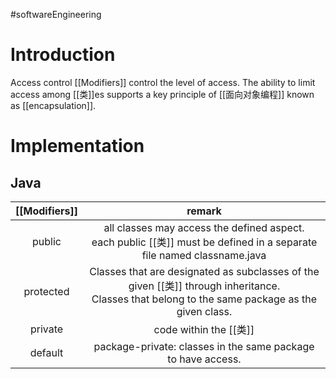 #softwareEngineering 
# Introduction 
Access control [[Modifiers]] control the level of access. The ability to limit access among [[类]]es supports a key principle of [[面向对象编程]] known as [[encapsulation]].
# Implementation 
## Java
| [[Modifiers]] |                                                                        remark                                                                         |
|:-------------:|:-----------------------------------------------------------------------------------------------------------------------------------------------------:|
|    public     |            all classes may access the defined aspect.  <br> each public [[类]] must be defined in a separate file named classname.java             |
|   protected   | Classes that are designated as subclasses of the given [[类]] through inheritance.<br> Classes that belong to the same package as the given class. |
|    private    |                                                               code within the [[类]]                                                               |
|    default    |                                             package-private: classes in the same package to have access.                                              |
